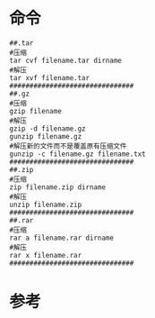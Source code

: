 # 命令

```shell
##.tar
#压缩
tar cvf filename.tar dirname
#解压
tar xvf filename.tar
###############################
##.gz
#压缩
gzip filename
#解压
gzip -d filename.gz
gunzip filename.gz
#解压新的文件而不是覆盖原有压缩文件
gunzip -c filename.gz filename.txt
###############################
##.zip
#压缩
zip filename.zip dirname
#解压
unzip filename.zip
###############################
##.rar
#压缩
rar a filename.rar dirname
#解压
rar x filename.rar
###############################
```



# 参考

[1]: http://www.cnblogs.com/eoiioe/archive/2008/09/20/1294681.html "Linux下解压命令大全"





